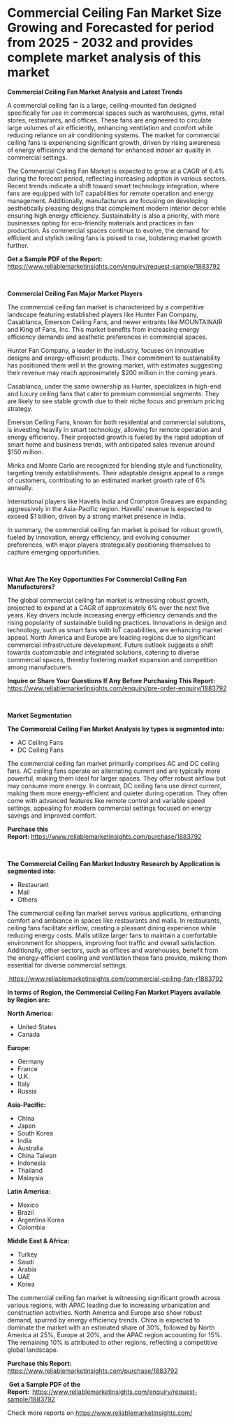 <p><h1>Commercial Ceiling Fan Market Size Growing and Forecasted for period from 2025 - 2032 and provides complete market analysis of this market</h1></p><p><strong>Commercial Ceiling Fan Market Analysis and Latest Trends</strong></p>
<p><p>A commercial ceiling fan is a large, ceiling-mounted fan designed specifically for use in commercial spaces such as warehouses, gyms, retail stores, restaurants, and offices. These fans are engineered to circulate large volumes of air efficiently, enhancing ventilation and comfort while reducing reliance on air conditioning systems. The market for commercial ceiling fans is experiencing significant growth, driven by rising awareness of energy efficiency and the demand for enhanced indoor air quality in commercial settings.</p><p>The Commercial Ceiling Fan Market is expected to grow at a CAGR of 6.4% during the forecast period, reflecting increasing adoption in various sectors. Recent trends indicate a shift toward smart technology integration, where fans are equipped with IoT capabilities for remote operation and energy management. Additionally, manufacturers are focusing on developing aesthetically pleasing designs that complement modern interior decor while ensuring high energy efficiency. Sustainability is also a priority, with more businesses opting for eco-friendly materials and practices in fan production. As commercial spaces continue to evolve, the demand for efficient and stylish ceiling fans is poised to rise, bolstering market growth further.</p></p>
<p><strong>Get a Sample PDF of the Report:&nbsp;</strong> <a href="https://www.reliablemarketinsights.com/enquiry/request-sample/1883792?utm_campaign=2642&utm_medium=2&utm_source=Github&utm_content=ia&utm_term=11042025&utm_id=commercial-ceiling-fan">https://www.reliablemarketinsights.com/enquiry/request-sample/1883792</a></p>
<p>&nbsp;</p>
<p><strong>Commercial Ceiling Fan Major Market Players</strong></p>
<p><p>The commercial ceiling fan market is characterized by a competitive landscape featuring established players like Hunter Fan Company, Casablanca, Emerson Ceiling Fans, and newer entrants like MOUNTAINAIR and King of Fans, Inc. This market benefits from increasing energy efficiency demands and aesthetic preferences in commercial spaces.</p><p>Hunter Fan Company, a leader in the industry, focuses on innovative designs and energy-efficient products. Their commitment to sustainability has positioned them well in the growing market, with estimates suggesting their revenue may reach approximately $200 million in the coming years.</p><p>Casablanca, under the same ownership as Hunter, specializes in high-end and luxury ceiling fans that cater to premium commercial segments. They are likely to see stable growth due to their niche focus and premium pricing strategy.</p><p>Emerson Ceiling Fans, known for both residential and commercial solutions, is investing heavily in smart technology, allowing for remote operation and energy efficiency. Their projected growth is fueled by the rapid adoption of smart home and business trends, with anticipated sales revenue around $150 million.</p><p>Minka and Monte Carlo are recognized for blending style and functionality, targeting trendy establishments. Their adaptable designs appeal to a range of customers, contributing to an estimated market growth rate of 6% annually.</p><p>International players like Havells India and Crompton Greaves are expanding aggressively in the Asia-Pacific region. Havells' revenue is expected to exceed $1 billion, driven by a strong market presence in India.</p><p>In summary, the commercial ceiling fan market is poised for robust growth, fueled by innovation, energy efficiency, and evolving consumer preferences, with major players strategically positioning themselves to capture emerging opportunities.</p></p>
<p>&nbsp;</p>
<p><strong>What Are The Key Opportunities For Commercial Ceiling Fan Manufacturers?</strong></p>
<p><p>The global commercial ceiling fan market is witnessing robust growth, projected to expand at a CAGR of approximately 6% over the next five years. Key drivers include increasing energy efficiency demands and the rising popularity of sustainable building practices. Innovations in design and technology, such as smart fans with IoT capabilities, are enhancing market appeal. North America and Europe are leading regions due to significant commercial infrastructure development. Future outlook suggests a shift towards customizable and integrated solutions, catering to diverse commercial spaces, thereby fostering market expansion and competition among manufacturers.</p></p>
<p><strong>Inquire or Share Your Questions If Any Before Purchasing This Report:</strong> <a href="https://www.reliablemarketinsights.com/enquiry/pre-order-enquiry/1883792?utm_campaign=2642&utm_medium=2&utm_source=Github&utm_content=ia&utm_term=11042025&utm_id=commercial-ceiling-fan">https://www.reliablemarketinsights.com/enquiry/pre-order-enquiry/1883792</a></p>
<p>&nbsp;</p>
<p><strong>Market Segmentation</strong></p>
<p><strong>The Commercial Ceiling Fan Market Analysis by types is segmented into:</strong></p>
<p><ul><li>AC Ceiling Fans</li><li>DC Ceiling Fans</li></ul></p>
<p><p>The commercial ceiling fan market primarily comprises AC and DC ceiling fans. AC ceiling fans operate on alternating current and are typically more powerful, making them ideal for larger spaces. They offer robust airflow but may consume more energy. In contrast, DC ceiling fans use direct current, making them more energy-efficient and quieter during operation. They often come with advanced features like remote control and variable speed settings, appealing for modern commercial settings focused on energy savings and improved comfort.</p></p>
<p><strong>Purchase this Report:&nbsp;</strong><a href="https://www.reliablemarketinsights.com/purchase/1883792?utm_campaign=2642&utm_medium=2&utm_source=Github&utm_content=ia&utm_term=11042025&utm_id=commercial-ceiling-fan">https://www.reliablemarketinsights.com/purchase/1883792</a></p>
<p>&nbsp;</p>
<p><strong>The Commercial Ceiling Fan Market Industry Research by Application is segmented into:</strong></p>
<p><ul><li>Restaurant</li><li>Mall</li><li>Others</li></ul></p>
<p><p>The commercial ceiling fan market serves various applications, enhancing comfort and ambiance in spaces like restaurants and malls. In restaurants, ceiling fans facilitate airflow, creating a pleasant dining experience while reducing energy costs. Malls utilize larger fans to maintain a comfortable environment for shoppers, improving foot traffic and overall satisfaction. Additionally, other sectors, such as offices and warehouses, benefit from the energy-efficient cooling and ventilation these fans provide, making them essential for diverse commercial settings.</p></p>
<p><a href="https://www.reliablemarketinsights.com/commercial-ceiling-fan-r1883792?utm_campaign=2642&utm_medium=2&utm_source=Github&utm_content=ia&utm_term=11042025&utm_id=commercial-ceiling-fan">&nbsp;https://www.reliablemarketinsights.com/commercial-ceiling-fan-r1883792</a></p>
<p><strong>In terms of Region, the Commercial Ceiling Fan Market Players available by Region are:</strong></p>
<p>
    <p> <strong> North America: </strong>
        <ul>
            <li>United States</li>
            <li>Canada</li>
        </ul>
        </p> 
    <p> <strong> Europe: </strong>
        <ul>
            <li>Germany</li>
            <li>France</li>
            <li>U.K.</li>
            <li>Italy</li>
            <li>Russia</li>
        </ul>
        </p> 
    <p> <strong> Asia-Pacific: </strong>
        <ul>
            <li>China</li>
            <li>Japan</li>
            <li>South Korea</li>
            <li>India</li>
            <li>Australia</li>
            <li>China Taiwan</li>
            <li>Indonesia</li>
            <li>Thailand</li>
            <li>Malaysia</li>
        </ul>
        </p> 
    <p> <strong> Latin America: </strong>
        <ul>
            <li>Mexico</li>
            <li>Brazil</li>
            <li>Argentina Korea</li>
            <li>Colombia</li>
        </ul>
        </p> 
    <p> <strong> Middle East & Africa: </strong>
        <ul>
            <li>Turkey</li>
            <li>Saudi</li>
            <li>Arabia</li>
            <li>UAE</li>
            <li>Korea</li>
        </ul>
    </p>
    </p>
<p><p>The commercial ceiling fan market is witnessing significant growth across various regions, with APAC leading due to increasing urbanization and construction activities. North America and Europe also show robust demand, spurred by energy efficiency trends. China is expected to dominate the market with an estimated share of 30%, followed by North America at 25%, Europe at 20%, and the APAC region accounting for 15%. The remaining 10% is attributed to other regions, reflecting a competitive global landscape.</p></p>
<p><strong>Purchase this Report: </strong><a href="https://www.reliablemarketinsights.com/purchase/1883792?utm_campaign=2642&utm_medium=2&utm_source=Github&utm_content=ia&utm_term=11042025&utm_id=commercial-ceiling-fan">https://www.reliablemarketinsights.com/purchase/1883792</a></p>
<p>&nbsp;<strong>Get a Sample PDF of the Report:&nbsp;&nbsp;</strong><a href="https://www.reliablemarketinsights.com/enquiry/request-sample/1883792?utm_campaign=2642&utm_medium=2&utm_source=Github&utm_content=ia&utm_term=11042025&utm_id=commercial-ceiling-fan">https://www.reliablemarketinsights.com/enquiry/request-sample/1883792</a></p>
<p><strong></strong></p>
<p>Check more reports on <a href="https://www.reliablemarketinsights.com/?utm_campaign=2642&utm_medium=2&utm_source=Github&utm_content=ia&utm_term=11042025&utm_id=commercial-ceiling-fan">https://www.reliablemarketinsights.com/</a></p>